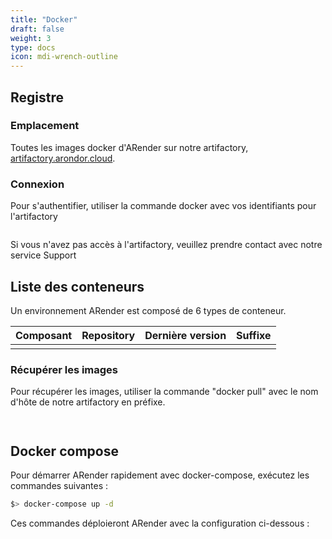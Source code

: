 ```yaml
---
title: "Docker"
draft: false
weight: 3
type: docs
icon: mdi-wrench-outline
---
```



## Registre

### Emplacement

Toutes les images docker d'ARender sur notre artifactory, [artifactory.arondor.cloud](https://artifactory.arondor.cloud).

### Connexion

Pour s'authentifier, utiliser la commande docker avec vos identifiants pour l'artifactory

```bash
```

Si vous n'avez pas accès à l'artifactory, veuillez prendre contact avec notre service Support

## Liste des conteneurs

Un environnement ARender est composé de 6 types de conteneur.

| Composant             | Repository                      | Dernière version              | Suffixe  |
| :-------------------- | :------------------------------ | ---------------------------:  | -------: |
|                       |                                 |                               |          |

### Récupérer les images

Pour récupérer les images, utiliser la commande "docker pull" avec le nom d'hôte de notre artifactory en préfixe.


```bash
```


```bash
```


## Docker compose

Pour démarrer ARender rapidement avec docker-compose, exécutez les commandes suivantes :

```bash
$> docker-compose up -d
```

Ces commandes déploieront ARender avec la configuration ci-dessous :

```yaml
```
